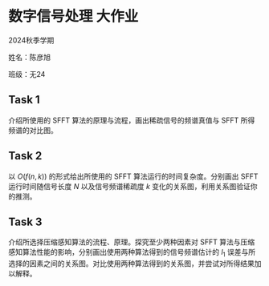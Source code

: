 # 数字信号处理 大作业

2024秋季学期

姓名：陈彦旭

班级：无24



## Task 1

介绍所使用的 SFFT 算法的原理与流程，画出稀疏信号的频谱真值与 SFFT 所得频谱的对比图。





## Task 2

以 $O(f(n,k))$ 的形式给出所使用的 SFFT 算法运行的时间复杂度。分别画出 SFFT 运行时间随信号长度 $N$ 以及信号频谱稀疏度 $k$ 变化的关系图，利用关系图验证你的推测。



## Task 3

介绍所选择压缩感知算法的流程、原理。探究至少两种因素对 SFFT 算法与压缩感知算法性能的影响，分别画出使用两种算法得到的信号频谱估计的 $l_1$ 误差与所选择的因素之间的关系图。对比使用两种算法得到的关系图，并尝试对所得结果加以解释。